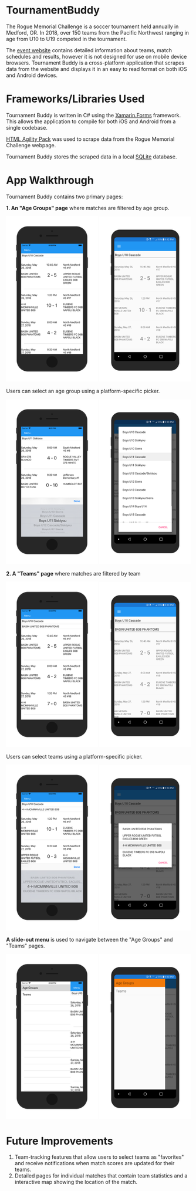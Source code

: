# TournamentBuddy
The Rogue Memorial Challenge is a soccer tournament held annually in Medford, OR. In 2018, over 150 teams from the Pacific Northwest ranging in age from U10 to U19 competed in the tournament.

The [event website](http://events.gotsport.com/events/schedule.aspx?EventID=64302) contains detailed information about teams, match schedules and results, however it is not designed for use on mobile device browsers. Tournament Buddy is a cross-platform application that scrapes data from the website and displays it in an easy to read format on both iOS and Android devices.

# Frameworks/Libraries Used
Tournament Buddy is written in C# using the [Xamarin.Forms](https://docs.microsoft.com/en-us/xamarin/xamarin-forms/) framework. This allows the application to compile for both iOS and Android from a single codebase.

[HTML Agility Pack](https://html-agility-pack.net/) was used to scrape data from the Rogue Memorial Challenge webpage.

Tournament Buddy stores the scraped data in a local [SQLite](https://www.sqlite.org/index.html) database.

# App Walkthrough
Tournament Buddy contains two primary pages:

**1. An "Age Groups" page** where matches are filtered by age group.

<img src="agegroupmatches_ios.png" width="250" /> <img src="agegroupmatches_android.png" width="250" />

Users can select an age group using a platform-specific picker.

<img src="agegroupselection_ios.png" width="250" /> <img src="agegroupselection_android.png" width="250" />

**2. A "Teams" page** where matches are filtered by team

<img src="teammatches_ios.png" width="250" /> <img src="teammatches_android.png" width="250" />

Users can select teams using a platform-specific picker.

<img src="teamselection_ios.png" width="250" /> <img src="teamselection_android.png" width="250" />


**A slide-out menu** is used to navigate between the "Age Groups" and "Teams" pages.

<img src="menu_ios.png" width="250" /> <img src="menu_android.png" width="250" />

# Future Improvements
1. Team-tracking features that allow users to select teams as "favorites" and receive notifications when match scores are updated for their teams.
2. Detailed pages for individual matches that contain team statistics and a interactive map showing the location of the match.
